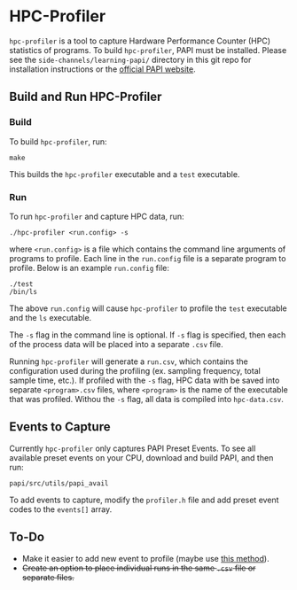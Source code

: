 # HPC-Profiler
`hpc-profiler` is a tool to capture Hardware Performance Counter (HPC) statistics of programs.
To build `hpc-profiler`, PAPI must be installed. Please see the `side-channels/learning-papi/` directory in this git repo for installation instructions or the [official PAPI website](http://icl.utk.edu/papi/software/).

## Build and Run HPC-Profiler
### Build
To build `hpc-profiler`, run:
```
make
```
This builds the `hpc-profiler` executable and a `test` executable.

### Run
To run `hpc-profiler` and capture HPC data, run:
```
./hpc-profiler <run.config> -s
```
where `<run.config>` is a file which contains the command line arguments of programs to profile.
Each line in the `run.config` file is a separate program to profile. Below is an example `run.config` file:
```
./test
/bin/ls
```
The above `run.config` will cause `hpc-profiler` to profile the `test` executable and the `ls` executable.

The `-s` flag in the command line is optional. If `-s` flag is specified, then each of the process data will be placed into a separate `.csv` file.

Running `hpc-profiler` will generate a `run.csv`, which contains the configuration used during the profiling (ex. sampling frequency, total sample time, etc.).
If profiled with the `-s` flag, HPC data with be saved into separate `<program>.csv` files, where `<program>` is the name of the executable that was profiled.
Withou the `-s` flag, all data is compiled into `hpc-data.csv`. 

## Events to Capture
Currently `hpc-profiler` only captures PAPI Preset Events. To see all available preset events on your CPU, download and build PAPI, and then run:
```
papi/src/utils/papi_avail
```
To add events to capture, modify the `profiler.h` file and add preset event codes to the `events[]` array.

## To-Do
* Make it easier to add new event to profile (maybe use [this method](http://www.linux-pages.com/2013/02/how-to-map-enum-to-strings-in-c/)).
* ~~Create an option to place individual runs in the same `.csv` file or separate files.~~

